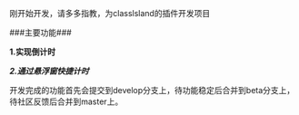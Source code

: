 刚开始开发，请多多指教，为classlsland的插件开发项目

###主要功能###

**1.实现倒计时**

***2.通过悬浮窗快捷计时***

开发完成的功能首先会提交到develop分支上，待功能稳定后合并到beta分支上，待社区反馈后合并到master上。

